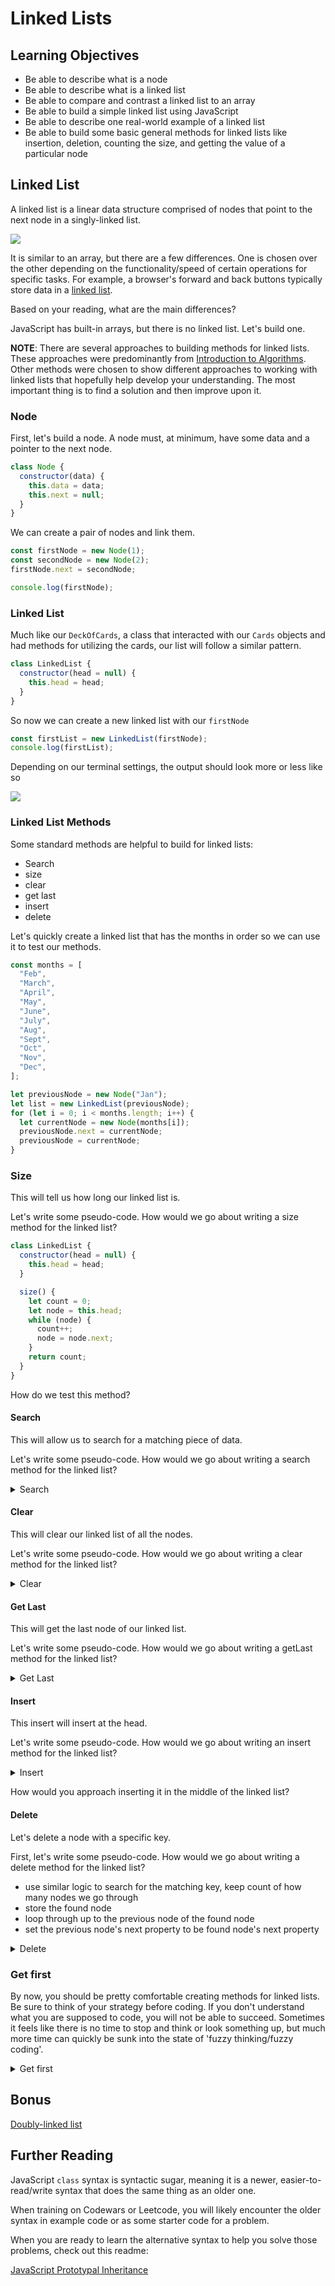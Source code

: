 # Linked Lists

## Learning Objectives

- Be able to describe what is a node
- Be able to describe what is a linked list
- Be able to compare and contrast a linked list to an array
- Be able to build a simple linked list using JavaScript
- Be able to describe one real-world example of a linked list
- Be able to build some basic general methods for linked lists like insertion, deletion, counting the size, and getting the value of a particular node

## Linked List

A linked list is a linear data structure comprised of nodes that point to the next node in a singly-linked list.

![](../assets/linked-list-example.png)

It is similar to an array, but there are a few differences. One is chosen over the other depending on the functionality/speed of certain operations for specific tasks. For example, a browser's forward and back buttons typically store data in a [linked list](https://www.geeksforgeeks.org/applications-of-linked-list-data-structure/).

Based on your reading, what are the main differences?

JavaScript has built-in arrays, but there is no linked list. Let's build one.

**NOTE**: There are several approaches to building methods for linked lists. These approaches were predominantly from [Introduction to Algorithms](https://mitpress.mit.edu/books/introduction-algorithms-third-edition). Other methods were chosen to show different approaches to working with linked lists that hopefully help develop your understanding. The most important thing is to find a solution and then improve upon it.

### Node

First, let's build a node. A node must, at minimum, have some data and a pointer to the next node.

```js
class Node {
  constructor(data) {
    this.data = data;
    this.next = null;
  }
}
```

We can create a pair of nodes and link them.

```js
const firstNode = new Node(1);
const secondNode = new Node(2);
firstNode.next = secondNode;

console.log(firstNode);
```

### Linked List

Much like our `DeckOfCards`, a class that interacted with our `Cards` objects and had methods for utilizing the cards, our list will follow a similar pattern.

```js
class LinkedList {
  constructor(head = null) {
    this.head = head;
  }
}
```

So now we can create a new linked list with our `firstNode`

```js
const firstList = new LinkedList(firstNode);
console.log(firstList);
```

Depending on our terminal settings, the output should look more or less like so

![](../assets/log-first-linked-list.png)

### Linked List Methods

Some standard methods are helpful to build for linked lists:

- Search
- size
- clear
- get last
- insert
- delete

Let's quickly create a linked list that has the months in order so we can use it to test our methods.

```js
const months = [
  "Feb",
  "March",
  "April",
  "May",
  "June",
  "July",
  "Aug",
  "Sept",
  "Oct",
  "Nov",
  "Dec",
];

let previousNode = new Node("Jan");
let list = new LinkedList(previousNode);
for (let i = 0; i < months.length; i++) {
  let currentNode = new Node(months[i]);
  previousNode.next = currentNode;
  previousNode = currentNode;
}
```

### Size

This will tell us how long our linked list is.

Let's write some pseudo-code. How would we go about writing a size method for the linked list?

```js
class LinkedList {
  constructor(head = null) {
    this.head = head;
  }

  size() {
    let count = 0;
    let node = this.head;
    while (node) {
      count++;
      node = node.next;
    }
    return count;
  }
}
```

How do we test this method?

#### Search

This will allow us to search for a matching piece of data.

Let's write some pseudo-code. How would we go about writing a search method for the linked list?

<details><summary>Search</summary>

```js
class LinkedList {
  constructor(head = null) {
    this.head = head;
  }

  search(key) {
    let node = this.head;
    while (node !== null && node.data !== key) {
      node = node.next;
    }
    return node;
  }
}
```

How do we test this method?

</details>

#### Clear

This will clear our linked list of all the nodes.

Let's write some pseudo-code. How would we go about writing a clear method for the linked list?

<details><summary>Clear</summary>

```js
class LinkedList {
  constructor(head = null) {
    this.head = head;
  }

  clear() {
    this.head = null;
  }
}
```

How do we test this method?

</details>

#### Get Last

This will get the last node of our linked list.

Let's write some pseudo-code. How would we go about writing a getLast method for the linked list?

<details><summary>Get Last</summary>

```js
class LinkedList {
 constructor(head = null) {
 this.head = head;
 }

 getLast() {
 let node = this.head;
 if (!this.head) return null;
 while (node.next) {
 node = node.next;
 }
 return node;
 }
```

How do we test this method?

</details>

#### Insert

This insert will insert at the head.

Let's write some pseudo-code. How would we go about writing an insert method for the linked list?

<details><summary>Insert</summary>

```js
class LinkedList {
  constructor(head = null) {
    this.head = head;
  }

  insert(data) {
    let newNode = new Node(data);
    if (!this.head) {
      this.head = newNode;
    } else {
      newNode.next = this.head;
      this.head = newNode;
    }
  }
}
```

How do we test this method?

</details>

How would you approach inserting it in the middle of the linked list?

#### Delete

Let's delete a node with a specific key.

First, let's write some pseudo-code. How would we go about writing a delete method for the linked list?

- use similar logic to search for the matching key, keep count of how many nodes we go through
- store the found node
- loop through up to the previous node of the found node
- set the previous node's next property to be found node's next property

<details><summary>Delete</summary>

```js
class LinkedList {
  constructor(head = null) {
    this.head = head;
  }

  delete(data) {
    let node = this.head;
    let counter = 0;
    while (node.data !== data && node.next) {
      counter++;
      node = node.next;
    }
    let foundNode = node;
    node = this.head;
    for (let i = 1; i < counter; i++) {
      node = node.next;
    }
    node.next = foundNode.next;
  }
}
```

How do we test this method?

It may be hard to see our linked list, but we can bring in a `node.js` utility to help us and use its `inspect` method to expand what we see in our `console.log`.

```js
const { inspect } = require("util");

list.delete("June");
console.log(inspect(list, { showHidden: true, colors: true, depth: 12 }));
```

</details>

### Get first

By now, you should be pretty comfortable creating methods for linked lists. Be sure to think of your strategy before coding. If you don't understand what you are supposed to code, you will not be able to succeed. Sometimes it feels like there is no time to stop and think or look something up, but much more time can quickly be sunk into the state of 'fuzzy thinking/fuzzy coding'.

<details><summary>Get first</summary>

```js
class LinkedList {
  constructor(head = null) {
    this.head = head;
  }

  getFirst() {
    return this.head;
  }
}
```

</details>

## Bonus

[Doubly-linked list](./README2.md)

## Further Reading

JavaScript `class` syntax is syntactic sugar, meaning it is a newer, easier-to-read/write syntax that does the same thing as an older one.

When training on Codewars or Leetcode, you will likely encounter the older syntax in example code or as some starter code for a problem.

When you are ready to learn the alternative syntax to help you solve those problems, check out this readme:

[JavaScript Prototypal Inheritance](./README3.md)
